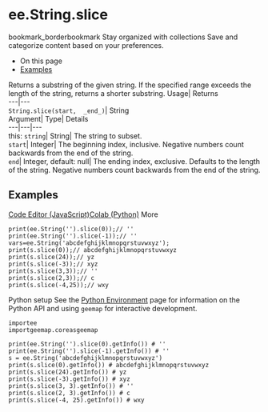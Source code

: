  
#  ee.String.slice 
bookmark_borderbookmark Stay organized with collections  Save and categorize content based on your preferences.
  * On this page
  * [Examples](https://developers.google.com/earth-engine/apidocs/ee-string-slice#examples)


Returns a substring of the given string. If the specified range exceeds the length of the string, returns a shorter substring. 
Usage| Returns  
---|---  
`String.slice(start,  _end_)`| String  
Argument| Type| Details  
---|---|---  
this: `string`| String| The string to subset.  
`start`| Integer| The beginning index, inclusive. Negative numbers count backwards from the end of the string.  
`end`| Integer, default: null| The ending index, exclusive. Defaults to the length of the string. Negative numbers count backwards from the end of the string.  
## Examples
[Code Editor (JavaScript)](https://developers.google.com/earth-engine/apidocs/ee-string-slice#code-editor-javascript-sample)[Colab (Python)](https://developers.google.com/earth-engine/apidocs/ee-string-slice#colab-python-sample) More
```
print(ee.String('').slice(0));// ''
print(ee.String('').slice(-1));// ''
vars=ee.String('abcdefghijklmnopqrstuvwxyz');
print(s.slice(0));// abcdefghijklmnopqrstuvwxyz
print(s.slice(24));// yz
print(s.slice(-3));// xyz
print(s.slice(3,3));// ''
print(s.slice(2,3));// c
print(s.slice(-4,25));// wxy
```
Python setup
See the [ Python Environment](https://developers.google.com/earth-engine/guides/python_install) page for information on the Python API and using `geemap` for interactive development.
```
importee
importgeemap.coreasgeemap
```
```
print(ee.String('').slice(0).getInfo()) # ''
print(ee.String('').slice(-1).getInfo()) # ''
s = ee.String('abcdefghijklmnopqrstuvwxyz')
print(s.slice(0).getInfo()) # abcdefghijklmnopqrstuvwxyz
print(s.slice(24).getInfo()) # yz
print(s.slice(-3).getInfo()) # xyz
print(s.slice(3, 3).getInfo()) # ''
print(s.slice(2, 3).getInfo()) # c
print(s.slice(-4, 25).getInfo()) # wxy
```

